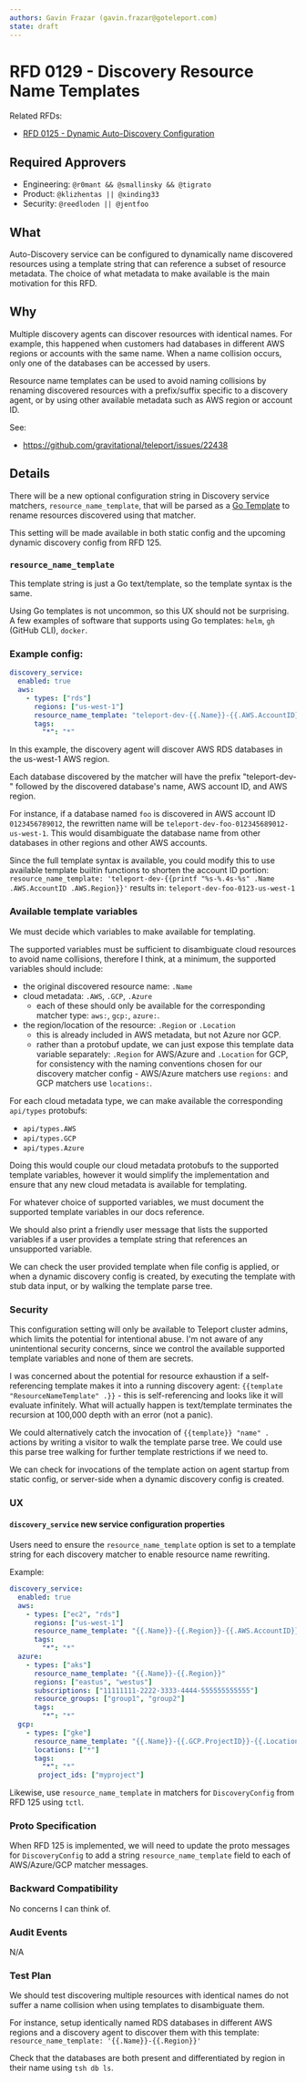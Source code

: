 ```yaml
---
authors: Gavin Frazar (gavin.frazar@goteleport.com)
state: draft
---
```


# RFD 0129 - Discovery Resource Name Templates

Related RFDs:
- [RFD 0125 - Dynamic Auto-Discovery Configuration](./0125-dynamic-auto-discovery-config.md)

## Required Approvers

- Engineering: `@r0mant && @smallinsky && @tigrato`
- Product: `@klizhentas || @xinding33`
- Security: `@reedloden || @jentfoo`

## What

Auto-Discovery service can be configured to dynamically name discovered
resources using a template string that can reference a subset of resource
metadata. The choice of what metadata to make available is the main motivation
for this RFD.

## Why

Multiple discovery agents can discover resources with identical names.
For example, this happened when customers had databases in different AWS
regions or accounts with the same name. When a name collision occurs, only one
of the databases can be accessed by users.

Resource name templates can be used to avoid naming collisions by renaming
discovered resources with a prefix/suffix specific to a discovery agent, or by
using other available metadata such as AWS region or account ID.

See:
- https://github.com/gravitational/teleport/issues/22438

## Details

There will be a new optional configuration string in Discovery service matchers,
`resource_name_template`, that will be parsed as a
[Go Template](https://pkg.go.dev/text/template) to rename resources discovered
using that matcher.

This setting will be made available in both static config and the upcoming
dynamic discovery config from RFD 125.

### `resource_name_template`

This template string is just a Go text/template, so the template syntax is the
same.

Using Go templates is not uncommon, so this UX should not be surprising.
A few examples of software that supports using Go templates: `helm`, `gh`
(GitHub CLI), `docker`.

### Example config:
```yaml
discovery_service:
  enabled: true
  aws:
    - types: ["rds"]
      regions: ["us-west-1"]
      resource_name_template: "teleport-dev-{{.Name}}-{{.AWS.AccountID}}-{{.AWS.Region}}"
      tags:
        "*": "*"
```

In this example, the discovery agent will discover AWS RDS databases in the
us-west-1 AWS region.

Each database discovered by the matcher will have the prefix "teleport-dev-"
followed by the discovered database's name, AWS account ID, and AWS region.

For instance, if a database named `foo` is discovered in AWS account ID
`0123456789012`, the rewritten name will be
`teleport-dev-foo-012345689012-us-west-1`.
This would disambiguate the database name from other databases in other regions
and other AWS accounts.

Since the full template syntax is available, you could modify this to use
available template builtin functions to shorten the account ID portion:
`resource_name_template: 'teleport-dev-{{printf "%s-%.4s-%s" .Name .AWS.AccountID .AWS.Region}}'`
results in: `teleport-dev-foo-0123-us-west-1`

### Available template variables

We must decide which variables to make available for templating.

The supported variables must be sufficient to disambiguate cloud resources to
avoid name collisions, therefore I think, at a minimum, the supported variables
should include:

- the original discovered resource name: `.Name`
- cloud metadata: `.AWS`, `.GCP`, `.Azure`
  - each of these should only be available for the corresponding matcher
    type: `aws:`, `gcp:`, `azure:`.
- the region/location of the resource: `.Region` or `.Location`
  - this is already included in AWS metadata, but not Azure nor GCP.
  - rather than a protobuf update, we can just expose this template data
    variable separately: `.Region` for AWS/Azure and `.Location` for GCP, for
    consistency with the naming conventions chosen for our discovery matcher
    config - AWS/Azure matchers use `regions:` and GCP matchers use
    `locations:`.

For each cloud metadata type, we can make available the corresponding
`api/types` protobufs:

- `api/types.AWS`
- `api/types.GCP`
- `api/types.Azure`

Doing this would couple our cloud metadata protobufs to the supported template
variables, however it would simplify the implementation and ensure that any new
cloud metadata is available for templating.

For whatever choice of supported variables, we must document the supported
template variables in our docs reference.

We should also print a friendly user message that lists the supported
variables if a user provides a template string that references an unsupported
variable.

We can check the user provided template when file config is applied,
or when a dynamic discovery config is created, by executing the template with
stub data input, or by walking the template parse tree.

### Security

This configuration setting will only be available to Teleport cluster admins,
which limits the potential for intentional abuse. I'm not aware of any
unintentional security concerns, since we control the available supported
template variables and none of them are secrets.

I was concerned about the potential for resource exhaustion if a
self-referencing template makes it into a running discovery agent:
`{{template "ResourceNameTemplate" .}}` - this is self-referencing and looks
like it will evaluate infinitely.
What will actually happen is text/template terminates the recursion at 100,000
depth with an error (not a panic).

We could alternatively catch the invocation of `{{template}} "name" .` actions 
by writing a visitor to walk the template parse tree. We could use this parse
tree walking for further template restrictions if we need to.

We can check for invocations of the template action on agent startup from static
config, or server-side when a dynamic discovery config is created.

### UX

#### `discovery_service` new service configuration properties

Users need to ensure the `resource_name_template` option is set to a template
string for each discovery matcher to enable resource name rewriting.

Example:
```yaml
discovery_service:
  enabled: true
  aws:
    - types: ["ec2", "rds"]
      regions: ["us-west-1"]
      resource_name_template: "{{.Name}}-{{.Region}}-{{.AWS.AccountID}}"
      tags:
        "*": "*"
  azure:
    - types: ["aks"]
      resource_name_template: "{{.Name}}-{{.Region}}"
      regions: ["eastus", "westus"]
      subscriptions: ["11111111-2222-3333-4444-555555555555"]
      resource_groups: ["group1", "group2"]
      tags:
        "*": "*"
  gcp:
    - types: ["gke"]
      resource_name_template: "{{.Name}}-{{.GCP.ProjectID}}-{{.Location}}"
      locations: ["*"]
      tags:
        "*": "*"
       project_ids: ["myproject"]
```

Likewise, use `resource_name_template` in matchers for `DiscoveryConfig`
from RFD 125 using `tctl`.

### Proto Specification

When RFD 125 is implemented, we will need to update the proto messages for
`DiscoveryConfig` to add a string `resource_name_template` field to each of
AWS/Azure/GCP matcher messages.

### Backward Compatibility

No concerns I can think of.

### Audit Events

N/A

### Test Plan

We should test discovering multiple resources with identical names do not suffer
a name collision when using templates to disambiguate them.

For instance, setup identically named RDS databases in different AWS regions
and a discovery agent to discover them with this template:
`resource_name_template: '{{.Name}}-{{.Region}}'`

Check that the databases are both present and differentiated by region in their
name using `tsh db ls`.


